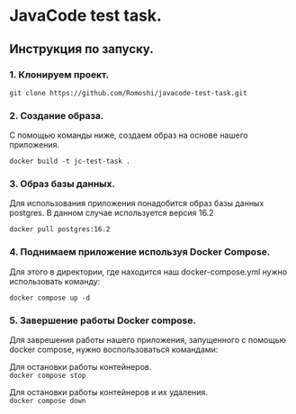 # JavaCode test task.

## Инструкция по запуску.

### 1. Клонируем проект.

`git clone https://github.com/Romoshi/javacode-test-task.git`

### 2. Создание образа.

С помощью команды ниже, создаем образ на основе нашего приложения.

`docker build -t jc-test-task .`

### 3. Образ базы данных.

Для использования приложения понадобится образ базы данных postgres. В данном случае используется версия 16.2

`docker pull postgres:16.2`

### 4. Поднимаем приложение используя Docker Compose.

Для этого в директории, где находится наш docker-compose.yml нужно использовать команду:

`docker compose up -d`

### 5. Завершение работы Docker compose.

Для заврешения работы нашего приложения, запущенного с помощью docker compose, нужно воспользоваться командами:

Для остановки работы контейнеров.
<br>`docker compose stop`  

Для остановки работы контейнеров и их удаления.
<br>`docker compose down`
